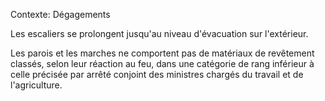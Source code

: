 Contexte: Dégagements

Les escaliers se prolongent jusqu'au niveau d'évacuation sur l'extérieur.

Les parois et les marches ne comportent pas de matériaux de revêtement classés, selon leur réaction au feu, dans une catégorie de rang inférieur à celle précisée par arrêté conjoint des ministres chargés du travail et de l'agriculture.